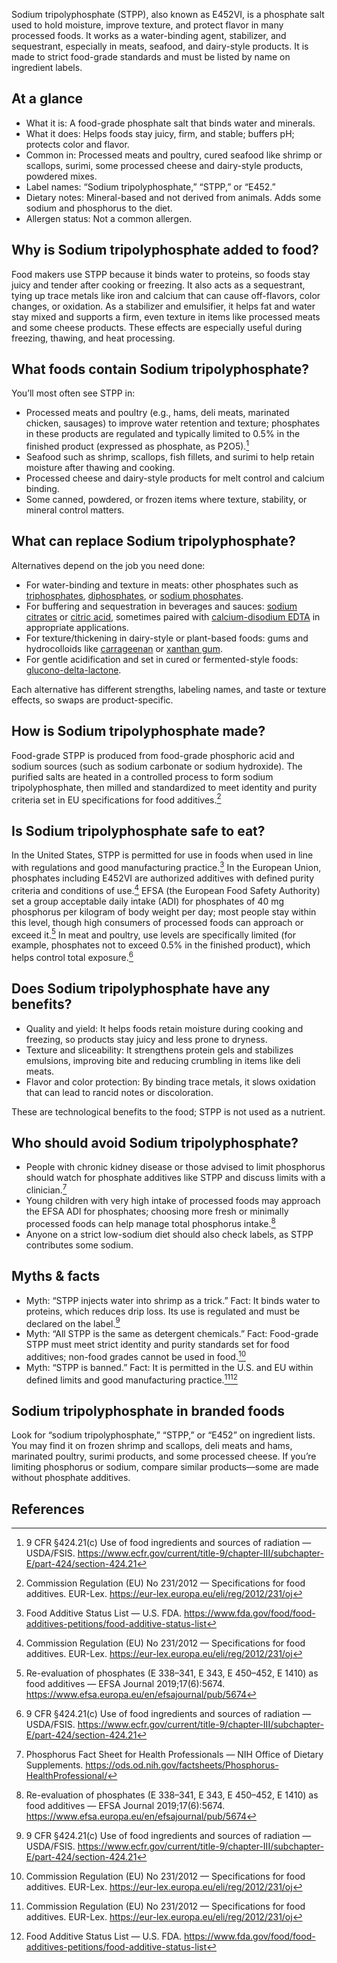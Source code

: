Sodium tripolyphosphate (STPP), also known as E452VI, is a phosphate salt used to hold moisture, improve texture, and protect flavor in many processed foods. It works as a water-binding agent, stabilizer, and sequestrant, especially in meats, seafood, and dairy-style products. It is made to strict food-grade standards and must be listed by name on ingredient labels.

<!--more-->

## At a glance
- What it is: A food-grade phosphate salt that binds water and minerals.
- What it does: Helps foods stay juicy, firm, and stable; buffers pH; protects color and flavor.
- Common in: Processed meats and poultry, cured seafood like shrimp or scallops, surimi, some processed cheese and dairy-style products, powdered mixes.
- Label names: “Sodium tripolyphosphate,” “STPP,” or “E452.”
- Dietary notes: Mineral-based and not derived from animals. Adds some sodium and phosphorus to the diet.
- Allergen status: Not a common allergen.

## Why is Sodium tripolyphosphate added to food?
Food makers use STPP because it binds water to proteins, so foods stay juicy and tender after cooking or freezing. It also acts as a sequestrant, tying up trace metals like iron and calcium that can cause off-flavors, color changes, or oxidation. As a stabilizer and emulsifier, it helps fat and water stay mixed and supports a firm, even texture in items like processed meats and some cheese products. These effects are especially useful during freezing, thawing, and heat processing.

## What foods contain Sodium tripolyphosphate?
You’ll most often see STPP in:
- Processed meats and poultry (e.g., hams, deli meats, marinated chicken, sausages) to improve water retention and texture; phosphates in these products are regulated and typically limited to 0.5% in the finished product (expressed as phosphate, as P2O5).[^1]
- Seafood such as shrimp, scallops, fish fillets, and surimi to help retain moisture after thawing and cooking.
- Processed cheese and dairy-style products for melt control and calcium binding.
- Some canned, powdered, or frozen items where texture, stability, or mineral control matters.

## What can replace Sodium tripolyphosphate?
Alternatives depend on the job you need done:
- For water-binding and texture in meats: other phosphates such as [triphosphates](/e451-triphosphates), [diphosphates](/e450-diphosphates), or [sodium phosphates](/e339-sodium-phosphates).
- For buffering and sequestration in beverages and sauces: [sodium citrates](/e331-sodium-citrates) or [citric acid](/e330-citric-acid), sometimes paired with [calcium-disodium EDTA](/e385-calcium-disodium-ethylenediaminetetraacetate) in appropriate applications.
- For texture/thickening in dairy-style or plant-based foods: gums and hydrocolloids like [carrageenan](/e407-carrageenan) or [xanthan gum](/e415-xanthan-gum).
- For gentle acidification and set in cured or fermented-style foods: [glucono-delta-lactone](/e575-glucono-delta-lactone).

Each alternative has different strengths, labeling names, and taste or texture effects, so swaps are product-specific.

## How is Sodium tripolyphosphate made?
Food-grade STPP is produced from food-grade phosphoric acid and sodium sources (such as sodium carbonate or sodium hydroxide). The purified salts are heated in a controlled process to form sodium tripolyphosphate, then milled and standardized to meet identity and purity criteria set in EU specifications for food additives.[^2]

## Is Sodium tripolyphosphate safe to eat?
In the United States, STPP is permitted for use in foods when used in line with regulations and good manufacturing practice.[^3] In the European Union, phosphates including E452VI are authorized additives with defined purity criteria and conditions of use.[^2] EFSA (the European Food Safety Authority) set a group acceptable daily intake (ADI) for phosphates of 40 mg phosphorus per kilogram of body weight per day; most people stay within this level, though high consumers of processed foods can approach or exceed it.[^4] In meat and poultry, use levels are specifically limited (for example, phosphates not to exceed 0.5% in the finished product), which helps control total exposure.[^1]

## Does Sodium tripolyphosphate have any benefits?
- Quality and yield: It helps foods retain moisture during cooking and freezing, so products stay juicy and less prone to dryness.
- Texture and sliceability: It strengthens protein gels and stabilizes emulsions, improving bite and reducing crumbling in items like deli meats.
- Flavor and color protection: By binding trace metals, it slows oxidation that can lead to rancid notes or discoloration.

These are technological benefits to the food; STPP is not used as a nutrient.

## Who should avoid Sodium tripolyphosphate?
- People with chronic kidney disease or those advised to limit phosphorus should watch for phosphate additives like STPP and discuss limits with a clinician.[^5]
- Young children with very high intake of processed foods may approach the EFSA ADI for phosphates; choosing more fresh or minimally processed foods can help manage total phosphorus intake.[^4]
- Anyone on a strict low-sodium diet should also check labels, as STPP contributes some sodium.

## Myths & facts
- Myth: “STPP injects water into shrimp as a trick.” Fact: It binds water to proteins, which reduces drip loss. Its use is regulated and must be declared on the label.[^1]
- Myth: “All STPP is the same as detergent chemicals.” Fact: Food-grade STPP must meet strict identity and purity standards set for food additives; non-food grades cannot be used in food.[^2]
- Myth: “STPP is banned.” Fact: It is permitted in the U.S. and EU within defined limits and good manufacturing practice.[^2][^3]

## Sodium tripolyphosphate in branded foods
Look for “sodium tripolyphosphate,” “STPP,” or “E452” on ingredient lists. You may find it on frozen shrimp and scallops, deli meats and hams, marinated poultry, surimi products, and some processed cheese. If you’re limiting phosphorus or sodium, compare similar products—some are made without phosphate additives.

## References
[^1]: 9 CFR §424.21(c) Use of food ingredients and sources of radiation — USDA/FSIS. https://www.ecfr.gov/current/title-9/chapter-III/subchapter-E/part-424/section-424.21
[^2]: Commission Regulation (EU) No 231/2012 — Specifications for food additives. EUR-Lex. https://eur-lex.europa.eu/eli/reg/2012/231/oj
[^3]: Food Additive Status List — U.S. FDA. https://www.fda.gov/food/food-additives-petitions/food-additive-status-list
[^4]: Re-evaluation of phosphates (E 338–341, E 343, E 450–452, E 1410) as food additives — EFSA Journal 2019;17(6):5674. https://www.efsa.europa.eu/en/efsajournal/pub/5674
[^5]: Phosphorus Fact Sheet for Health Professionals — NIH Office of Dietary Supplements. https://ods.od.nih.gov/factsheets/Phosphorus-HealthProfessional/
